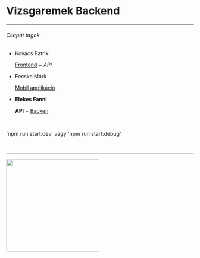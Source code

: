 <h1>Vizsgaremek Backend</h1>
<hr>
<h6>Csapat tagok</h6>
<ul>
    <li>Kovács Patrik
      <p><a href="https://github.com/Patrik3229/Vizsgaremek_Frontend">Frontend</a> + <i>API</i></p>
    </li>
    <li>Fecske Márk
      <p><a href="">Mobil applikáció</a></p>
    </li>
    <li><b>Elekes Fanni</b>
      <p><b>API</b> + <a href="https://github.com/EFanni05/Vizsgaremek_Asztali">Backen</a></p>
    </li>
</ul><br>
<p>'npm run start:dev' vagy 'npm run start:debug'</p><br>
<hr>
<img src="https://i.pinimg.com/originals/8c/bc/50/8cbc5047a05302ad130bb0c37879d0b1.gif" height="250">
